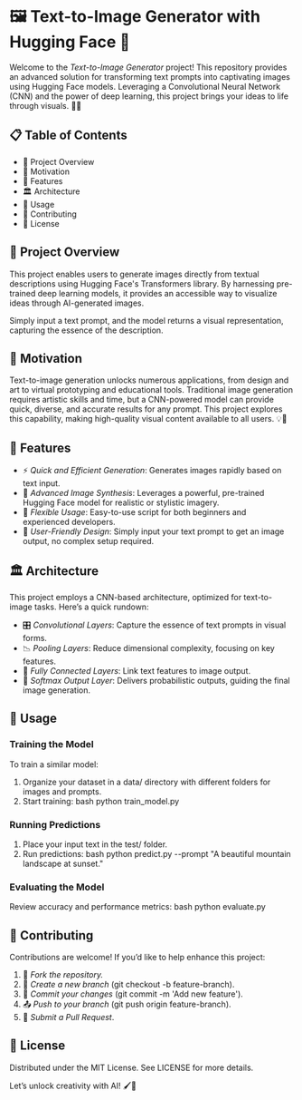 # 🖼 Text-to-Image Generator with Hugging Face 🌟

Welcome to the *Text-to-Image Generator* project! This repository provides an advanced solution for transforming text prompts into captivating images using Hugging Face models. Leveraging a Convolutional Neural Network (CNN) and the power of deep learning, this project brings your ideas to life through visuals. 🎨✨

## 📋 Table of Contents
- 📘 Project Overview
- 🎯 Motivation
- 🔑 Features
- 🏛 Architecture
- 🚀 Usage
- 🤝 Contributing
- 📜 License

## 📘 Project Overview
This project enables users to generate images directly from textual descriptions using Hugging Face's Transformers library. By harnessing pre-trained deep learning models, it provides an accessible way to visualize ideas through AI-generated images. 

Simply input a text prompt, and the model returns a visual representation, capturing the essence of the description.

## 🎯 Motivation
Text-to-image generation unlocks numerous applications, from design and art to virtual prototyping and educational tools. Traditional image generation requires artistic skills and time, but a CNN-powered model can provide quick, diverse, and accurate results for any prompt. This project explores this capability, making high-quality visual content available to all users. 💡🎨

## 🔑 Features
- ⚡ *Quick and Efficient Generation*: Generates images rapidly based on text input.
- 🤖 *Advanced Image Synthesis*: Leverages a powerful, pre-trained Hugging Face model for realistic or stylistic imagery.
- 📸 *Flexible Usage*: Easy-to-use script for both beginners and experienced developers.
- 🧠 *User-Friendly Design*: Simply input your text prompt to get an image output, no complex setup required.

## 🏛 Architecture
This project employs a CNN-based architecture, optimized for text-to-image tasks. Here’s a quick rundown:
- 🎛 *Convolutional Layers*: Capture the essence of text prompts in visual forms.
- 📉 *Pooling Layers*: Reduce dimensional complexity, focusing on key features.
- 🔗 *Fully Connected Layers*: Link text features to image output.
- 🧮 *Softmax Output Layer*: Delivers probabilistic outputs, guiding the final image generation.

## 🚀 Usage

### Training the Model
To train a similar model:
1. Organize your dataset in a data/ directory with different folders for images and prompts.
2. Start training:
    bash
    python train_model.py
    

### Running Predictions
1. Place your input text in the test/ folder.
2. Run predictions:
    bash
    python predict.py --prompt "A beautiful mountain landscape at sunset."
    

### Evaluating the Model
Review accuracy and performance metrics:
bash
python evaluate.py


## 🤝 Contributing
Contributions are welcome! If you’d like to help enhance this project:
1. 🍴 *Fork the repository.*
2. 🌿 *Create a new branch* (git checkout -b feature-branch).
3. 💬 *Commit your changes* (git commit -m 'Add new feature').
4. 📤 *Push to your branch* (git push origin feature-branch).
5. 🔄 *Submit a Pull Request*.

## 📜 License
Distributed under the MIT License. See LICENSE for more details.

Let’s unlock creativity with AI! 🖌🧠
